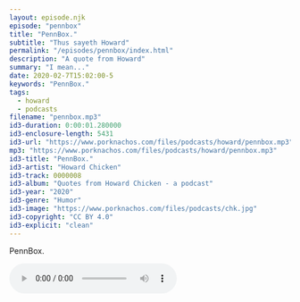 ```yaml
---
layout: episode.njk
episode: "pennbox"
title: "PennBox."
subtitle: "Thus sayeth Howard"
permalink: "/episodes/pennbox/index.html"
description: "A quote from Howard"
summary: "I mean..."
date: 2020-02-7T15:02:00-5
keywords: "PennBox."
tags:
  - howard
  - podcasts
filename: "pennbox.mp3"
id3-duration: 0:00:01.280000
id3-enclosure-length: 5431
id3-url: "https://www.porknachos.com/files/podcasts/howard/pennbox.mp3"
mp3: "https://www.porknachos.com/files/podcasts/howard/pennbox.mp3"
id3-title: "PennBox."
id3-artist: "Howard Chicken"
id3-track: 0000008
id3-album: "Quotes from Howard Chicken - a podcast"
id3-year: "2020"
id3-genre: "Humor"
id3-image: "https://www.porknachos.com/files/podcasts/chk.jpg"
id3-copyright: "CC BY 4.0"
id3-explicit: "clean"
---
```

PennBox.

<audio controls>
  <source src="https://www.porknachos.com/files/podcasts/howard/pennbox.mp3">
</audio>
